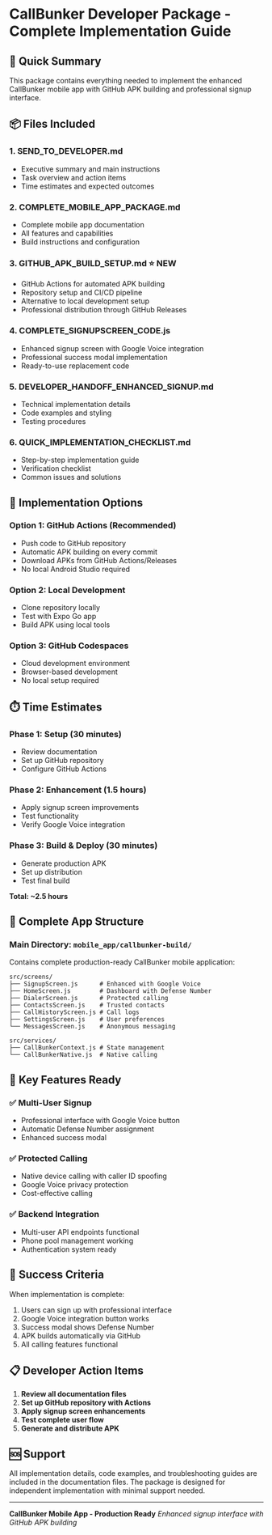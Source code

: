 # CallBunker Developer Package - Complete Implementation Guide

## 🎯 Quick Summary
This package contains everything needed to implement the enhanced CallBunker mobile app with GitHub APK building and professional signup interface.

## 📦 Files Included

### **1. SEND_TO_DEVELOPER.md**
- Executive summary and main instructions
- Task overview and action items
- Time estimates and expected outcomes

### **2. COMPLETE_MOBILE_APP_PACKAGE.md**
- Complete mobile app documentation
- All features and capabilities
- Build instructions and configuration

### **3. GITHUB_APK_BUILD_SETUP.md** ⭐ **NEW**
- GitHub Actions for automated APK building
- Repository setup and CI/CD pipeline
- Alternative to local development setup
- Professional distribution through GitHub Releases

### **4. COMPLETE_SIGNUPSCREEN_CODE.js**
- Enhanced signup screen with Google Voice integration
- Professional success modal implementation
- Ready-to-use replacement code

### **5. DEVELOPER_HANDOFF_ENHANCED_SIGNUP.md**
- Technical implementation details
- Code examples and styling
- Testing procedures

### **6. QUICK_IMPLEMENTATION_CHECKLIST.md**
- Step-by-step implementation guide
- Verification checklist
- Common issues and solutions

## 🚀 Implementation Options

### **Option 1: GitHub Actions (Recommended)**
- Push code to GitHub repository
- Automatic APK building on every commit
- Download APKs from GitHub Actions/Releases
- No local Android Studio required

### **Option 2: Local Development**
- Clone repository locally
- Test with Expo Go app
- Build APK using local tools

### **Option 3: GitHub Codespaces**
- Cloud development environment
- Browser-based development
- No local setup required

## ⏱️ Time Estimates

### **Phase 1: Setup (30 minutes)**
- Review documentation
- Set up GitHub repository
- Configure GitHub Actions

### **Phase 2: Enhancement (1.5 hours)**
- Apply signup screen improvements
- Test functionality
- Verify Google Voice integration

### **Phase 3: Build & Deploy (30 minutes)**
- Generate production APK
- Set up distribution
- Test final build

**Total: ~2.5 hours**

## 📱 Complete App Structure

### **Main Directory**: `mobile_app/callbunker-build/`
Contains complete production-ready CallBunker mobile application:

```
src/screens/
├── SignupScreen.js      # Enhanced with Google Voice
├── HomeScreen.js        # Dashboard with Defense Number
├── DialerScreen.js      # Protected calling
├── ContactsScreen.js    # Trusted contacts
├── CallHistoryScreen.js # Call logs
├── SettingsScreen.js    # User preferences
└── MessagesScreen.js    # Anonymous messaging

src/services/
├── CallBunkerContext.js # State management
└── CallBunkerNative.js  # Native calling
```

## 🔧 Key Features Ready

### ✅ **Multi-User Signup**
- Professional interface with Google Voice button
- Automatic Defense Number assignment
- Enhanced success modal

### ✅ **Protected Calling**
- Native device calling with caller ID spoofing
- Google Voice privacy protection
- Cost-effective calling

### ✅ **Backend Integration**
- Multi-user API endpoints functional
- Phone pool management working
- Authentication system ready

## 🎯 Success Criteria

When implementation is complete:
1. Users can sign up with professional interface
2. Google Voice integration button works
3. Success modal shows Defense Number
4. APK builds automatically via GitHub
5. All calling features functional

## 📋 Developer Action Items

1. **Review all documentation files**
2. **Set up GitHub repository with Actions**
3. **Apply signup screen enhancements**
4. **Test complete user flow**
5. **Generate and distribute APK**

## 🆘 Support

All implementation details, code examples, and troubleshooting guides are included in the documentation files. The package is designed for independent implementation with minimal support needed.

---

**CallBunker Mobile App - Production Ready**
*Enhanced signup interface with GitHub APK building*